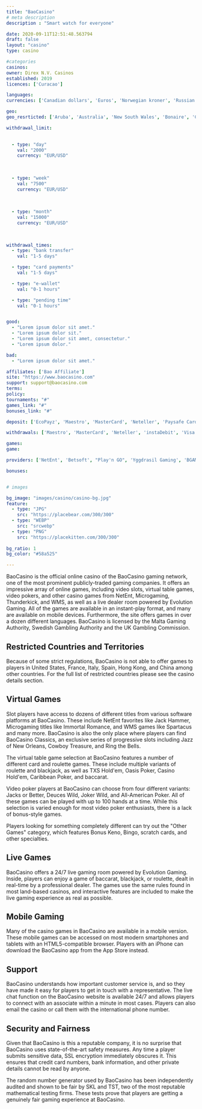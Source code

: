 ```yaml
---
title: "BaoCasino"
# meta description
description : "Smart watch for everyone"

date: 2020-09-11T12:51:48.563794
draft: false
layout: "casino" 
type: casino

#categories
casinos: 
owner: Direx N.V. Casinos
established: 2019
licences: ['Curacao']

languages: 
currencies: ['Canadian dollars', 'Euros', 'Norwegian kroner', 'Russian rubles', 'US dollars', 'Bitcoin', 'Litecoin', 'Dogecoin', 'Ethereum', 'Bitcoin Cash', 'Australian dollars', 'New Zealand dollars', 'Japanese yen']

geo: 
geo_resrticted: ['Aruba', 'Australia', 'New South Wales', 'Bonaire', 'Curaçao', 'France', 'French Guiana', 'French Polynesia', 'Germany', 'Schleswig-Holstein', 'Guadeloupe', 'Israel', 'Italy', 'Lithuania', 'Martinique', 'Mayotte', 'Metropolitan France', 'Netherlands', 'Netherlands Antilles', 'New Caledonia', 'Philippines', 'Puerto Rico', 'Romania', 'Réunion', 'Saba', 'Slovakia', 'Spain', 'Sweden', 'Switzerland', 'Ukraine', 'United Kingdom', 'United States', 'Alabama', 'Alaska', 'American Samoa', 'Arizona', 'Arkansas', 'California', 'Colorado', 'Connecticut', 'Delaware', 'District of Columbia', 'Florida', 'Georgia(US)', 'Guam', 'Hawaii', 'Idaho', 'Illinois', 'Indiana', 'Iowa', 'Kansas', 'Kentucky', 'Louisiana', 'Maine', 'Maryland', 'Massachusetts', 'Michigan', 'Minnesota', 'Mississippi', 'Missouri', 'Montana', 'Nebraska', 'Nevada', 'New Hampshire', 'New Jersey', 'New Mexico', 'New York', 'North Carolina', 'North Dakota', 'Northern Mariana Islands', 'Ohio', 'Oklahoma', 'Oregon', 'Pennsylvania', 'Rhode Island', 'South Carolina', 'South Dakota', 'Tennessee', 'Texas', 'U.S. Virgin Islands', 'Utah', 'Vermont', 'Virginia', 'Washington', 'West Virginia', 'Wisconsin', 'Wyoming', 'Wallis and Futuna']

withdrawal_limit:

  
  - type: "day"
    val: "2000"
    currency: "EUR/USD"
  
  
  
  - type: "week"
    val: "7500"
    currency: "EUR/USD"
  
  
  
  - type: "month"
    val: "15000"
    currency: "EUR/USD"
  
  

withdrawal_times:
  - type: "bank transfer"
    val: "1-5 days"

  - type: "card payments"
    val: "1-5 days"

  - type: "e-wallet"
    val: "0-1 hours"

  - type: "pending time"
    val: "0-1 hours"


good:
  - "Lorem ipsum dolor sit amet."
  - "Lorem ipsum dolor sit."
  - "Lorem ipsum dolor sit amet, consectetur."
  - "Lorem ipsum dolor."

bad:
  - "Lorem ipsum dolor sit amet."

affiliates: ['Bao Affiliate']
site: "https://www.baocasino.com"
support: support@baocasino.com
terms:
policy:
tournaments: "#"
games_link: "#"
bonuses_link: "#"

deposit: ['EcoPayz', 'Maestro', 'MasterCard', 'Neteller', 'Paysafe Card', 'instaDebit', 'Visa', 'Sofortuberweisung', 'GiroPay', 'Neosurf', 'QIWI', 'Skrill', 'Bitcoin', 'WebMoney', 'Yandex Money', 'iDebit', 'Litecoin', 'Dogecoin', 'Zimpler', 'Mobile Commerce', 'Ethereum', 'Bitcoin Cash', 'Interac', 'Rapid Transfer', 'Svyazno', 'PurplePay', 'iWallet', 'UPayCard', 'AstroPay Direct', 'Accent Pay', 'Alfa Click', 'Euroset']

withdrawals: ['Maestro', 'MasterCard', 'Neteller', 'instaDebit', 'Visa', 'EcoPayz', 'QIWI', 'Skrill', 'Bitcoin', 'Litecoin', 'Yandex Money', 'iDebit', 'Dogecoin', 'Ethereum', 'Bitcoin Cash', 'Rapid Transfer', 'iWallet', 'WebMoney', 'UPayCard', 'AstroPay Direct', 'Bank Wire Transfer']

games: 
game:

providers: ['NetEnt', 'Betsoft', "Play'n GO", 'Yggdrasil Gaming', 'BGAMING', 'Amatic Industries', 'EGT Interactive', 'Elk Studios', 'Quickfire', 'Platipus Gaming', 'Pragmatic Play', 'Spinomenal', 'Evolution Gaming', 'Quickspin', 'Nolimit City', 'VIVO Gaming', 'Wazdan', 'Blueprint Gaming', 'Merkur Gaming', 'Booming Games', 'Thunderkick', 'Big Time Gaming', 'Red Tiger Gaming', 'Playtech', 'Push Gaming', 'Playson', 'Booongo Gaming', 'iSoftBet', 'Felix Gaming']

bonuses:


# images

bg_image: "images/casino/casino-bg.jpg"  
feature:
  - type: "JPG" 
    src: "https://placebear.com/300/300"
  - type: "WEBP"
    src: "srcwebp"
  - type: "PNG"
    src: "https://placekitten.com/300/300"  
 
bg_ratio: 1 
bg_color: "#58a525"  

---
```


BaoCasino is the official online casino of the BaoCasino gaming network, one of the most prominent publicly-traded gaming companies. It offers an impressive array of online games, including video slots, virtual table games, video pokers, and other casino games from NetEnt, Microgaming, Thunderkick, and WMS, as well as a live dealer room powered by Evolution Gaming. All of the games are available in an instant-play format, and many are available on mobile devices. Furthermore, the site offers games in over a dozen different languages. BaoCasino is licensed by the Malta Gaming Authority, Swedish Gambling Authority and the UK Gambling Commission.

## Restricted Countries and Territories
Because of some strict regulations, BaoCasino is not able to offer games to players in United States, France, Italy, Spain, Hong Kong, and China among other countries. For the full list of restricted countries please see the casino details section.

## Virtual Games
Slot players have access to dozens of different titles from various software platforms at BaoCasino. These include NetEnt favorites like Jack Hammer, Microgaming titles like Immortal Romance, and WMS games like Spartacus and many more. BaoCasino is also the only place where players can find BaoCasino Classics, an exclusive series of progressive slots including Jazz of New Orleans, Cowboy Treasure, and Ring the Bells.

The virtual table game selection at BaoCasino features a number of different card and roulette games. These include multiple variants of roulette and blackjack, as well as TXS Hold'em, Oasis Poker, Casino Hold'em, Caribbean Poker, and baccarat.

Video poker players at BaoCasino can choose from four different variants: Jacks or Better, Deuces Wild, Joker Wild, and All-American Poker. All of these games can be played with up to 100 hands at a time. While this selection is varied enough for most video poker enthusiasts, there is a lack of bonus-style games.

Players looking for something completely different can try out the "Other Games" category, which features Bonus Keno, Bingo, scratch cards, and other specialties.

## Live Games
BaoCasino offers a 24/7 live gaming room powered by Evolution Gaming. Inside, players can enjoy a game of baccarat, blackjack, or roulette, dealt in real-time by a professional dealer. The games use the same rules found in most land-based casinos, and interactive features are included to make the live gaming experience as real as possible.

## Mobile Gaming
Many of the casino games in BaoCasino are available in a mobile version. These mobile games can be accessed on most modern smartphones and tablets with an HTML5-compatible browser. Players with an iPhone can download the BaoCasino app from the App Store instead.

## Support
BaoCasino understands how important customer service is, and so they have made it easy for players to get in touch with a representative. The live chat function on the BaoCasino website is available 24/7 and allows players to connect with an associate within a minute in most cases. Players can also email the casino or call them with the international phone number.

## Security and Fairness
Given that BaoCasino is this a reputable company, it is no surprise that BaoCasino uses state-of-the-art safety measures. Any time a player submits sensitive data, SSL encryption immediately obscures it. This ensures that credit card numbers, bank information, and other private details cannot be read by anyone.

The random number generator used by BaoCasino has been independently audited and shown to be fair by SKL and TST, two of the most reputable mathematical testing firms. These tests prove that players are getting a genuinely fair gaming experience at BaoCasino.